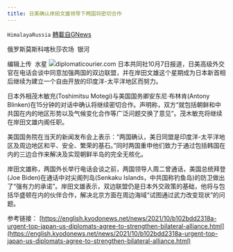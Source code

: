 ```yaml
---
title: 日美确认岸田文雄领导下两国将密切合作
---
```

`HimalayaRussia` [轉載自GNews](https://gnews.org/zh-hans/1579846/)

俄罗斯莫斯科喀秋莎农场  银河

编辑上传  水星
![](https://assets.gnews.org/wp-content/uploads/2021/10/J-1.jpg)diplomaticourier.com
日本共同社10月7日报道，日美高级外交官在电话会谈中同意加强两国的双边联盟，并在岸田文雄这个星期成为日本新首相后继续为建立一个自由开放的印度洋-太平洋地区而努力。

日本外相茂木敏充(Toshimitsu Motegi)与美国国务卿安东尼·布林肯(Antony Blinken)在15分钟的对话中确认将继续密切合作。声明称，双方“就包括朝鲜和中共国在内的地区形势以及气候变化合作等广泛问题交换了意见”。茂木敏充将继续在岸田文雄内阁任职。

美国国务院在当天的新闻发布会上表示：“两国确认，美日同盟是印度洋-太平洋地区及周边地区和平、安全、繁荣的基石。”同时两国重申他们致力于通过包括韩国在内的三边合作来解决及实现朝鲜半岛的完全无核化。

岸田文雄称，两国外长举行电话会谈之前，两国领导人周二曾通话，美国总统拜登(Joe Biden)在通话中对尖阁列岛(Senkaku Islands，中共国称钓鱼岛)的防卫做出了“强有力的承诺”。岸田文雄表示，双边联盟仍是日本外交政策的基础，他将与包括华盛顿在内的伙伴合作，解决北京方面在周边海域“试图通过武力改变现状”的问题。

参考链接：
[https://english.kyodonews.net/news/2021/10/b102bdd2318a-urgent-top-japan-us-diplomats-agree-to-strengthen-bilateral-alliance.html](https://english.kyodonews.net/news/2021/10/b102bdd2318a-urgent-top-japan-us-diplomats-agree-to-strengthen-bilateral-alliance.html)
